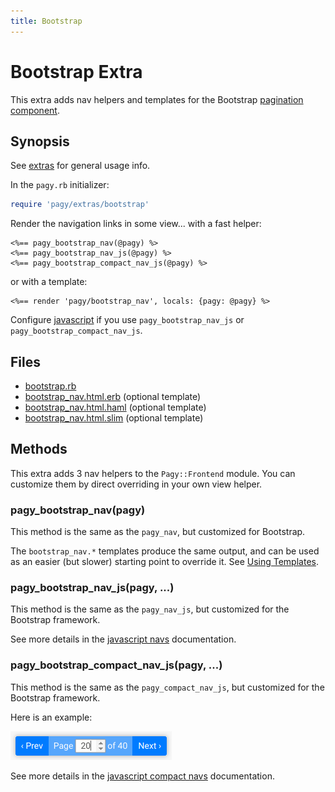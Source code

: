 ```yaml
---
title: Bootstrap
---
```

# Bootstrap Extra

This extra adds nav helpers and templates for the Bootstrap [pagination component](https://getbootstrap.com/docs/4.1/components/pagination).

## Synopsis

See [extras](../extras.md) for general usage info.

In the `pagy.rb` initializer:

```ruby
require 'pagy/extras/bootstrap'
```

Render the navigation links in some view...
with a fast helper:

```erb
<%== pagy_bootstrap_nav(@pagy) %>
<%== pagy_bootstrap_nav_js(@pagy) %>
<%== pagy_bootstrap_compact_nav_js(@pagy) %>
```

or with a template:

```erb
<%== render 'pagy/bootstrap_nav', locals: {pagy: @pagy} %>
```

Configure [javascript](../extras.md#javascript) if you use `pagy_bootstrap_nav_js` or `pagy_bootstrap_compact_nav_js`.

## Files

- [bootstrap.rb](https://github.com/ddnexus/pagy/blob/master/lib/pagy/extras/bootstrap.rb)
- [bootstrap_nav.html.erb](https://github.com/ddnexus/pagy/blob/master/lib/templates/bootstrap_nav.html.erb) (optional template)
- [bootstrap_nav.html.haml](https://github.com/ddnexus/pagy/blob/master/lib/templates/bootstrap_nav.html.haml) (optional template)
- [bootstrap_nav.html.slim](https://github.com/ddnexus/pagy/blob/master/lib/templates/bootstrap_nav.html.slim) (optional template)

## Methods

This extra adds 3 nav helpers to the `Pagy::Frontend` module. You can customize them by direct overriding in your own view helper.

### pagy_bootstrap_nav(pagy)

This method is the same as the `pagy_nav`, but customized for Bootstrap.

The `bootstrap_nav.*` templates produce the same output, and can be used as an easier (but slower) starting point to override it. See [Using Templates](../how-to.md#using-templates).


### pagy_bootstrap_nav_js(pagy, ...)

This method is the same as the `pagy_nav_js`, but customized for the Bootstrap framework.

See more details in the [javascript navs](navs.md#javascript-navs) documentation.


### pagy_bootstrap_compact_nav_js(pagy, ...)

This method is the same as the `pagy_compact_nav_js`, but customized for the Bootstrap framework.

Here is an example:

![bootstrap_compact_nav_js](../assets/images/bootstrap_compact_nav_js-g.png)

See more details in the [javascript compact navs](navs.md#javascript-compact-navs) documentation.
